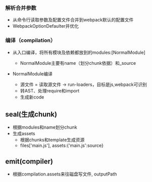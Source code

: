### 解析合并参数
* 从命令行读取参数及配置文件合并到webpack默认的配置文件
* WebpackOptionDefaulter并优化

### 编译（compilation）
* 从入口编译，将所有模块及依赖都放到的modules:[NormalModule]
    * NormalModule主要有name（划分chunk依据）和_source

* NormalModule编译
    * 源文件 = 读取源文件 -> run-loaders，目标是js,webpack可识别
    * 转AST、处理require和import
    * 生成新code

## seal(生成chunk)
* 根据modules和name划分chunk
* 生成assets
    * 根据chunks和template生成资源
    * files['main.js'], assets:{'main.js':source}

## emit(compiler)
*  根据compilation.assets来往磁盘写文件, outputPath
